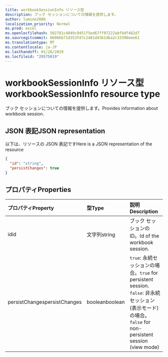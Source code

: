 ```yaml
---
title: workbookSessionInfo リソース型
description: ブック セッションについての情報を提供します。
author: lumine2008
localization_priority: Normal
ms.prod: excel
ms.openlocfilehash: 502781c4049c9451f5ed67ff97222abf4df462d7
ms.sourcegitcommit: 66066b71d353fd7c2481d43b1dba2c33390eee61
ms.translationtype: MT
ms.contentlocale: ja-JP
ms.lasthandoff: 01/26/2019
ms.locfileid: "29575619"
---
```

# <a name="workbooksessioninfo-resource-type"></a><span data-ttu-id="1e5f3-103">workbookSessionInfo リソース型</span><span class="sxs-lookup"><span data-stu-id="1e5f3-103">workbookSessionInfo resource type</span></span>

<span data-ttu-id="1e5f3-104">ブック セッションについての情報を提供します。</span><span class="sxs-lookup"><span data-stu-id="1e5f3-104">Provides information about workbook session.</span></span>


## <a name="json-representation"></a><span data-ttu-id="1e5f3-105">JSON 表記</span><span class="sxs-lookup"><span data-stu-id="1e5f3-105">JSON representation</span></span>

<span data-ttu-id="1e5f3-106">以下は、リソースの JSON 表記です</span><span class="sxs-lookup"><span data-stu-id="1e5f3-106">Here is a JSON representation of the resource</span></span>

<!-- {
  "blockType": "resource",
  "optionalProperties": [  ],
  "@odata.type": "microsoft.graph.workbookSessionInfo"
}-->

```json
{
  "id": "string",
  "persistChanges": true
}
```

## <a name="properties"></a><span data-ttu-id="1e5f3-107">プロパティ</span><span class="sxs-lookup"><span data-stu-id="1e5f3-107">Properties</span></span>

| <span data-ttu-id="1e5f3-108">プロパティ</span><span class="sxs-lookup"><span data-stu-id="1e5f3-108">Property</span></span> | <span data-ttu-id="1e5f3-109">型</span><span class="sxs-lookup"><span data-stu-id="1e5f3-109">Type</span></span>  | <span data-ttu-id="1e5f3-110">説明</span><span class="sxs-lookup"><span data-stu-id="1e5f3-110">Description</span></span>                               |
|:---------|:------|:------------------------------------------|
| <span data-ttu-id="1e5f3-111">id</span><span class="sxs-lookup"><span data-stu-id="1e5f3-111">id</span></span>  | <span data-ttu-id="1e5f3-112">文字列</span><span class="sxs-lookup"><span data-stu-id="1e5f3-112">string</span></span> | <span data-ttu-id="1e5f3-113">ブック セッションの ID。</span><span class="sxs-lookup"><span data-stu-id="1e5f3-113">Id of the workbook session.</span></span> |
| <span data-ttu-id="1e5f3-114">persistChanges</span><span class="sxs-lookup"><span data-stu-id="1e5f3-114">persistChanges</span></span> | <span data-ttu-id="1e5f3-115">boolean</span><span class="sxs-lookup"><span data-stu-id="1e5f3-115">boolean</span></span> |  <span data-ttu-id="1e5f3-116">`true`: 永続セッションの場合。</span><span class="sxs-lookup"><span data-stu-id="1e5f3-116">`true` for persistent session.</span></span> <span data-ttu-id="1e5f3-117">`false`: 非永続セッション (表示モード) の場合。</span><span class="sxs-lookup"><span data-stu-id="1e5f3-117">`false` for non-persistent session (view mode)</span></span> |

